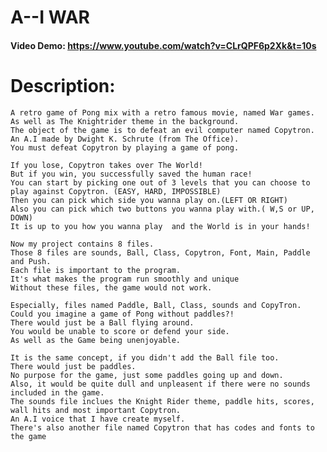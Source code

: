 # A--I WAR

#### Video Demo: https://www.youtube.com/watch?v=CLrQPF6p2Xk&t=10s

# Description:

    A retro game of Pong mix with a retro famous movie, named War games. 
    As well as The Knightrider theme in the background. 
    The object of the game is to defeat an evil computer named Copytron. 
    An A.I made by Dwight K. Schrute (from The Office).
    You must defeat Copytron by playing a game of pong. 
    
    If you lose, Copytron takes over The World! 
    But if you win, you successfully saved the human race! 
    You can start by picking one out of 3 levels that you can choose to play against Copytron. (EASY, HARD, IMPOSSIBLE)
    Then you can pick which side you wanna play on.(LEFT OR RIGHT)
    Also you can pick which two buttons you wanna play with.( W,S or UP, DOWN)
    It is up to you how you wanna play  and the World is in your hands!
    
    Now my project contains 8 files.
    Those 8 files are sounds, Ball, Class, Copytron, Font, Main, Paddle and Push.
    Each file is important to the program. 
    It's what makes the program run smoothly and unique
    Without these files, the game would not work.
    
    Especially, files named Paddle, Ball, Class, sounds and CopyTron.
    Could you imagine a game of Pong without paddles?!
    There would just be a Ball flying around.
    You would be unable to score or defend your side.
    As well as the Game being unenjoyable.
    
    It is the same concept, if you didn't add the Ball file too.
    There would just be paddles.
    No purpose for the game, just some paddles going up and down.
    Also, it would be quite dull and unpleasent if there were no sounds included in the game.
    The sounds file inclues the Knight Rider theme, paddle hits, scores, wall hits and most important Copytron.
    An A.I voice that I have create myself.
    There's also another file named Copytron that has codes and fonts to the game
